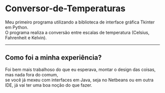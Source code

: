 <h1> Conversor-de-Temperaturas </h1>
Meu primeiro programa utilizando a biblioteca de interface gráfica Tkinter em Python.<br>
O programa realiza a conversão entre escalas de temperatura (Celsius, Fahrenheit e Kelvin).


-------------------------------------------------------------------------------------------------------------------
<h2> Como foi a minha experiência? </h2>

<p>Foi bem mais trabalhoso do que eu esperava, montar o design das coisas, mas nada fora do comum, <br> se você já mexeu 
com interfaces em Java, seja no Netbeans ou em outra IDE, já vai ter uma boa noção do que fazer. 
